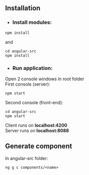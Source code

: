 ## Installation

- ### Install modules:
 
```
npm install
```

and

```
cd angular-src
npm install
```

* <h3>Run application:</h3>

Open 2 console windows in root folder<br>
First console (server):

    npm start
    
Second console (front-end):

    cd angular-src
    npm start

Client runs on <b>localhost:4200</b><br>
Server runs on <b>localhost:8088</b>

## Generate component
    
In angular-src folder:
    
    ng g c components/<name>
